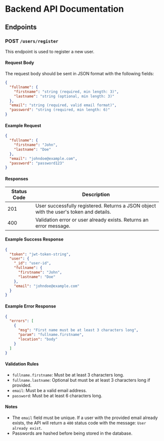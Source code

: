 # Backend API Documentation

## Endpoints

### POST `/users/register`

This endpoint is used to register a new user.

#### Request Body

The request body should be sent in JSON format with the following fields:

```json
{
  "fullname": {
    "firstname": "string (required, min length: 3)",
    "lastname": "string (optional, min length: 3)"
  },
  "email": "string (required, valid email format)",
  "password": "string (required, min length: 6)"
}
```

#### Example Request

```json
{
  "fullname": {
    "firstname": "John",
    "lastname": "Doe"
  },
  "email": "johndoe@example.com",
  "password": "password123"
}
```

#### Responses

| Status Code | Description                                                                            |
| ----------- | -------------------------------------------------------------------------------------- |
| 201         | User successfully registered. Returns a JSON object with the user's token and details. |
| 400         | Validation error or user already exists. Returns an error message.                     |

#### Example Success Response

```json
{
  "token": "jwt-token-string",
  "user": {
    "_id": "user-id",
    "fullname": {
      "firstname": "John",
      "lastname": "Doe"
    },
    "email": "johndoe@example.com"
  }
}
```

#### Example Error Response

```json
{
  "errors": [
    {
      "msg": "First name must be at least 3 characters long",
      "param": "fullname.firstname",
      "location": "body"
    }
  ]
}
```

#### Validation Rules

- `fullname.firstname`: Must be at least 3 characters long.
- `fullname.lastname`: Optional but must be at least 3 characters long if provided.
- `email`: Must be a valid email address.
- `password`: Must be at least 6 characters long.

#### Notes

- The `email` field must be unique. If a user with the provided email already exists, the API will return a `400` status code with the message: `User already exist`.
- Passwords are hashed before being stored in the database.